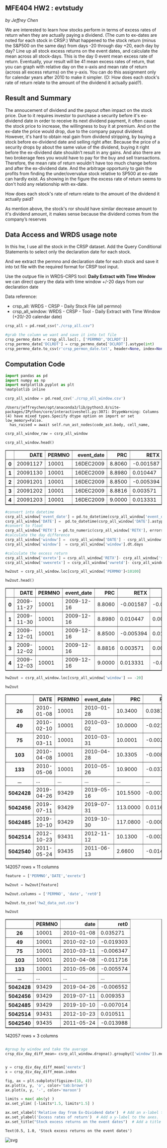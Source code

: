 ## MFE404 HW2 : evtstudy
*by Jeffrey Chen*

We are interested to learn how stocks perform in terms of excess
rates of return when they are actually paying a dividend. (The cum to
ex-dates are noted for each stock in CRSP.) What happened to the
stock return (minus the S&P500 on the same day) from days -20
through day +20, each day by day? Line up all stock excess returns
on the event dates, and calculate the mean across all stock-days.
This is the day 0 event mean excess rate of return. Eventually, your
result will be 41 mean excess rates of return, that you can graph with
relative day on the x-axis and mean rate of return (across all excess
returns) on the y-axis. You can do this assignment only for calendar
years after 2010 to make it simpler. (O: How does each stock's rate
of return relate to the amount of the dividend it actually paid?).

## Result and Summary

The annoucement of dividend and the payout often impact on the stock price. Due to it requires investor to purchase a security before it's ex-dividend date in order to receive its next dividend payment, it often cause the stock price to increase, the willingness to buy it at premium. And on the ex-date the price would drop, due to the company payout dividend. However, it's hard to obtain real gain from dividend stripping, by buying a stock before ex-dividend date and selling right after. Because the price of a security drops by about the same value of the dividend, buying it right before the ex-dividend date shouldn’t result in any gains. And also there are two brokerage fees you would have to pay for the buy and sell transactions. Therefore, the mean rate of return wouldn't have too much change before and after the ex-dividend date. And the arbitrage opportuniy to gain the profits from finding the under/overvalue stock relative to SP500 at ex-date can hardly exist. As showing in the figure the excess rate of return seems to don't hold any relationship with ex-date.


How does each stock's rate of return relate to the amount of the dividend it actually paid?

As mention above, the stock's ror should have similar decrease amount to it's dividend amount, it makes sense because the dividend comes from the company’s reserves



## Data Access and WRDS usage note

In this hw, I use all the stock in the CRSP dataset. Add the Query Conditional Statements to select only the declaration date for each stock. 

And we extract the permno and declaration date for each stock and save it into txt file with the required format for CRSP tool input.

Use the outpue file in WRDS-CRPS tool: **Daily Extract with Time Window**
we can direct query the data with time window +/-20 days from our declaration date


Data reference:

- crsp_all: WRDS - CRSP - Daily Stock File (all permno)
- crsp_all_window: WRDS - CRSP - Tool - Daily Extract with Time Window (+20/-20 calendar date)



```python
crsp_all = pd.read_csv("./crsp_all.csv")
```


```python
#grab the column we want and save it into txt file 
crsp_permno_date = crsp_all.loc[:, ['PERMNO','DCLRDT']]
crsp_permno_date['DCLRDT'] = crsp_permno_date['DCLRDT'].astype(int)
crsp_permno_date.to_csv(r'crsp_permon_date.txt', header=None, index=None, sep=' ', mode='a')
```

## Computation Code


```python
import pandas as pd
import numpy as np
import matplotlib.pyplot as plt 
%matplotlib inline
```


```python
csrp_all_window = pd.read_csv('./crsp_all_window.csv')
```

    /Users/jeffreychen/opt/anaconda3/lib/python3.8/site-packages/IPython/core/interactiveshell.py:3071: DtypeWarning: Columns (4) have mixed types.Specify dtype option on import or set low_memory=False.
      has_raised = await self.run_ast_nodes(code_ast.body, cell_name,



```python
csrp_all_window_raw = csrp_all_window
```


```python
csrp_all_window.head()
```




<div>
<style scoped>
    .dataframe tbody tr th:only-of-type {
        vertical-align: middle;
    }

    .dataframe tbody tr th {
        vertical-align: top;
    }

    .dataframe thead th {
        text-align: right;
    }
</style>
<table border="1" class="dataframe">
  <thead>
    <tr style="text-align: right;">
      <th></th>
      <th>DATE</th>
      <th>PERMNO</th>
      <th>event_date</th>
      <th>PRC</th>
      <th>RETX</th>
      <th>vwretd</th>
      <th>vwretx</th>
      <th>sprtrn</th>
    </tr>
  </thead>
  <tbody>
    <tr>
      <th>0</th>
      <td>20091127</td>
      <td>10001</td>
      <td>16DEC2009</td>
      <td>8.8060</td>
      <td>-0.001587</td>
      <td>-0.018563</td>
      <td>-0.018785</td>
      <td>-0.017233</td>
    </tr>
    <tr>
      <th>1</th>
      <td>20091130</td>
      <td>10001</td>
      <td>16DEC2009</td>
      <td>8.8980</td>
      <td>0.010447</td>
      <td>0.003921</td>
      <td>0.003805</td>
      <td>0.003793</td>
    </tr>
    <tr>
      <th>2</th>
      <td>20091201</td>
      <td>10001</td>
      <td>16DEC2009</td>
      <td>8.8500</td>
      <td>-0.005394</td>
      <td>0.013976</td>
      <td>0.013938</td>
      <td>0.012075</td>
    </tr>
    <tr>
      <th>3</th>
      <td>20091202</td>
      <td>10001</td>
      <td>16DEC2009</td>
      <td>8.8816</td>
      <td>0.003571</td>
      <td>0.002319</td>
      <td>0.002209</td>
      <td>0.000343</td>
    </tr>
    <tr>
      <th>4</th>
      <td>20091203</td>
      <td>10001</td>
      <td>16DEC2009</td>
      <td>9.0000</td>
      <td>0.013331</td>
      <td>-0.008945</td>
      <td>-0.008971</td>
      <td>-0.008402</td>
    </tr>
  </tbody>
</table>
</div>




```python
#convert into datetime 
csrp_all_window['event_date'] = pd.to_datetime(csrp_all_window['event_date'])
csrp_all_window['DATE'] =  pd.to_datetime(csrp_all_window['DATE'].astype(str))
#convert to float
csrp_all_window['RETX'] = pd.to_numeric(csrp_all_window['RETX'], errors='coerce')
#calculate the day difference
csrp_all_window['window'] =  csrp_all_window['DATE'] - csrp_all_window['event_date']
csrp_all_window['window']  = csrp_all_window['window'].dt.days

#calculate the excess return
csrp_all_window['exretx'] = csrp_all_window['RETX']- csrp_all_window['sprtrn']
csrp_all_window['vwexretx'] = csrp_all_window['vwretd']- csrp_all_window['sprtrn']
```


```python
hw2out = csrp_all_window.loc[csrp_all_window['PERMNO']<10100]
```


```python
hw2out.head()
```




<div>
<style scoped>
    .dataframe tbody tr th:only-of-type {
        vertical-align: middle;
    }

    .dataframe tbody tr th {
        vertical-align: top;
    }

    .dataframe thead th {
        text-align: right;
    }
</style>
<table border="1" class="dataframe">
  <thead>
    <tr style="text-align: right;">
      <th></th>
      <th>DATE</th>
      <th>PERMNO</th>
      <th>event_date</th>
      <th>PRC</th>
      <th>RETX</th>
      <th>vwretd</th>
      <th>vwretx</th>
      <th>sprtrn</th>
      <th>window</th>
      <th>exretx</th>
      <th>vwexretx</th>
    </tr>
  </thead>
  <tbody>
    <tr>
      <th>0</th>
      <td>2009-11-27</td>
      <td>10001</td>
      <td>2009-12-16</td>
      <td>8.8060</td>
      <td>-0.001587</td>
      <td>-0.018563</td>
      <td>-0.018785</td>
      <td>-0.017233</td>
      <td>-19</td>
      <td>0.015646</td>
      <td>-0.001330</td>
    </tr>
    <tr>
      <th>1</th>
      <td>2009-11-30</td>
      <td>10001</td>
      <td>2009-12-16</td>
      <td>8.8980</td>
      <td>0.010447</td>
      <td>0.003921</td>
      <td>0.003805</td>
      <td>0.003793</td>
      <td>-16</td>
      <td>0.006654</td>
      <td>0.000128</td>
    </tr>
    <tr>
      <th>2</th>
      <td>2009-12-01</td>
      <td>10001</td>
      <td>2009-12-16</td>
      <td>8.8500</td>
      <td>-0.005394</td>
      <td>0.013976</td>
      <td>0.013938</td>
      <td>0.012075</td>
      <td>-15</td>
      <td>-0.017469</td>
      <td>0.001901</td>
    </tr>
    <tr>
      <th>3</th>
      <td>2009-12-02</td>
      <td>10001</td>
      <td>2009-12-16</td>
      <td>8.8816</td>
      <td>0.003571</td>
      <td>0.002319</td>
      <td>0.002209</td>
      <td>0.000343</td>
      <td>-14</td>
      <td>0.003228</td>
      <td>0.001976</td>
    </tr>
    <tr>
      <th>4</th>
      <td>2009-12-03</td>
      <td>10001</td>
      <td>2009-12-16</td>
      <td>9.0000</td>
      <td>0.013331</td>
      <td>-0.008945</td>
      <td>-0.008971</td>
      <td>-0.008402</td>
      <td>-13</td>
      <td>0.021733</td>
      <td>-0.000543</td>
    </tr>
  </tbody>
</table>
</div>




```python
hw2out = csrp_all_window.loc[csrp_all_window['window'] == -20]

```


```python
hw2out
```




<div>
<style scoped>
    .dataframe tbody tr th:only-of-type {
        vertical-align: middle;
    }

    .dataframe tbody tr th {
        vertical-align: top;
    }

    .dataframe thead th {
        text-align: right;
    }
</style>
<table border="1" class="dataframe">
  <thead>
    <tr style="text-align: right;">
      <th></th>
      <th>DATE</th>
      <th>PERMNO</th>
      <th>event_date</th>
      <th>PRC</th>
      <th>RETX</th>
      <th>vwretd</th>
      <th>vwretx</th>
      <th>sprtrn</th>
      <th>window</th>
      <th>exretx</th>
      <th>vwexretx</th>
    </tr>
  </thead>
  <tbody>
    <tr>
      <th>26</th>
      <td>2010-01-08</td>
      <td>10001</td>
      <td>2010-01-28</td>
      <td>10.3400</td>
      <td>0.038153</td>
      <td>0.004171</td>
      <td>0.004171</td>
      <td>0.002882</td>
      <td>-20</td>
      <td>0.035271</td>
      <td>0.001289</td>
    </tr>
    <tr>
      <th>49</th>
      <td>2010-02-10</td>
      <td>10001</td>
      <td>2010-03-02</td>
      <td>10.0000</td>
      <td>-0.021536</td>
      <td>-0.001455</td>
      <td>-0.001744</td>
      <td>-0.002233</td>
      <td>-20</td>
      <td>-0.019303</td>
      <td>0.000778</td>
    </tr>
    <tr>
      <th>75</th>
      <td>2010-03-11</td>
      <td>10001</td>
      <td>2010-03-31</td>
      <td>10.0001</td>
      <td>-0.002305</td>
      <td>0.004048</td>
      <td>0.003691</td>
      <td>0.004042</td>
      <td>-20</td>
      <td>-0.006347</td>
      <td>0.000006</td>
    </tr>
    <tr>
      <th>103</th>
      <td>2010-04-08</td>
      <td>10001</td>
      <td>2010-04-28</td>
      <td>10.3305</td>
      <td>-0.008342</td>
      <td>0.002902</td>
      <td>0.002864</td>
      <td>0.003374</td>
      <td>-20</td>
      <td>-0.011716</td>
      <td>-0.000472</td>
    </tr>
    <tr>
      <th>133</th>
      <td>2010-05-06</td>
      <td>10001</td>
      <td>2010-05-26</td>
      <td>10.9000</td>
      <td>-0.037952</td>
      <td>-0.032889</td>
      <td>-0.033015</td>
      <td>-0.032378</td>
      <td>-20</td>
      <td>-0.005574</td>
      <td>-0.000511</td>
    </tr>
    <tr>
      <th>...</th>
      <td>...</td>
      <td>...</td>
      <td>...</td>
      <td>...</td>
      <td>...</td>
      <td>...</td>
      <td>...</td>
      <td>...</td>
      <td>...</td>
      <td>...</td>
      <td>...</td>
    </tr>
    <tr>
      <th>5042428</th>
      <td>2019-04-26</td>
      <td>93429</td>
      <td>2019-05-16</td>
      <td>101.5500</td>
      <td>-0.001867</td>
      <td>0.005421</td>
      <td>0.005373</td>
      <td>0.004685</td>
      <td>-20</td>
      <td>-0.006552</td>
      <td>0.000736</td>
    </tr>
    <tr>
      <th>5042456</th>
      <td>2019-07-11</td>
      <td>93429</td>
      <td>2019-07-31</td>
      <td>113.0000</td>
      <td>0.011638</td>
      <td>0.001359</td>
      <td>0.001344</td>
      <td>0.002285</td>
      <td>-20</td>
      <td>0.009353</td>
      <td>-0.000926</td>
    </tr>
    <tr>
      <th>5042485</th>
      <td>2019-10-10</td>
      <td>93429</td>
      <td>2019-10-30</td>
      <td>117.0800</td>
      <td>-0.000598</td>
      <td>0.005681</td>
      <td>0.005651</td>
      <td>0.006416</td>
      <td>-20</td>
      <td>-0.007014</td>
      <td>-0.000735</td>
    </tr>
    <tr>
      <th>5042514</th>
      <td>2012-10-23</td>
      <td>93431</td>
      <td>2012-11-12</td>
      <td>10.1300</td>
      <td>-0.003933</td>
      <td>-0.013019</td>
      <td>-0.013102</td>
      <td>-0.014444</td>
      <td>-20</td>
      <td>0.010511</td>
      <td>0.001425</td>
    </tr>
    <tr>
      <th>5042540</th>
      <td>2011-05-24</td>
      <td>93435</td>
      <td>2011-06-13</td>
      <td>2.6600</td>
      <td>-0.014815</td>
      <td>-0.000604</td>
      <td>-0.000612</td>
      <td>-0.000827</td>
      <td>-20</td>
      <td>-0.013988</td>
      <td>0.000223</td>
    </tr>
  </tbody>
</table>
<p>142057 rows × 11 columns</p>
</div>




```python
feature = ['PERMNO','DATE','exretx']
```


```python
hw2out = hw2out[feature]
```


```python
hw2out.columns = ['PERMNO', 'date', 'ret0']
```


```python
hw2out.to_csv('hw2_data_out.csv')  
```


```python
hw2out
```




<div>
<style scoped>
    .dataframe tbody tr th:only-of-type {
        vertical-align: middle;
    }

    .dataframe tbody tr th {
        vertical-align: top;
    }

    .dataframe thead th {
        text-align: right;
    }
</style>
<table border="1" class="dataframe">
  <thead>
    <tr style="text-align: right;">
      <th></th>
      <th>PERMNO</th>
      <th>date</th>
      <th>ret0</th>
    </tr>
  </thead>
  <tbody>
    <tr>
      <th>26</th>
      <td>10001</td>
      <td>2010-01-08</td>
      <td>0.035271</td>
    </tr>
    <tr>
      <th>49</th>
      <td>10001</td>
      <td>2010-02-10</td>
      <td>-0.019303</td>
    </tr>
    <tr>
      <th>75</th>
      <td>10001</td>
      <td>2010-03-11</td>
      <td>-0.006347</td>
    </tr>
    <tr>
      <th>103</th>
      <td>10001</td>
      <td>2010-04-08</td>
      <td>-0.011716</td>
    </tr>
    <tr>
      <th>133</th>
      <td>10001</td>
      <td>2010-05-06</td>
      <td>-0.005574</td>
    </tr>
    <tr>
      <th>...</th>
      <td>...</td>
      <td>...</td>
      <td>...</td>
    </tr>
    <tr>
      <th>5042428</th>
      <td>93429</td>
      <td>2019-04-26</td>
      <td>-0.006552</td>
    </tr>
    <tr>
      <th>5042456</th>
      <td>93429</td>
      <td>2019-07-11</td>
      <td>0.009353</td>
    </tr>
    <tr>
      <th>5042485</th>
      <td>93429</td>
      <td>2019-10-10</td>
      <td>-0.007014</td>
    </tr>
    <tr>
      <th>5042514</th>
      <td>93431</td>
      <td>2012-10-23</td>
      <td>0.010511</td>
    </tr>
    <tr>
      <th>5042540</th>
      <td>93435</td>
      <td>2011-05-24</td>
      <td>-0.013988</td>
    </tr>
  </tbody>
</table>
<p>142057 rows × 3 columns</p>
</div>




```python

```


```python
#group by window and take the average 
crsp_div_day_diff_mean= csrp_all_window.dropna().groupby(['window']).mean()

```


```python

y = crsp_div_day_diff_mean['exretx']
x = crsp_div_day_diff_mean.index

fig, ax = plt.subplots(figsize=(10, 4))
ax.plot(x, y, 'o', color='tab:brown')
ax.plot(x, y, '-', color='maroon')

limits = max( abs(y) )
ax.set_ylim( [-limits*1.5, limits*1.5] )

ax.set_xlabel('Relative day from Ex-Dividend date')  # Add an x-label to the axes.
ax.set_ylabel('Excess rates of return')  # Add a y-label to the axes.
ax.set_title("Stock excess returns on the event dates")  # Add a title to the axes.
```




    Text(0.5, 1.0, 'Stock excess returns on the event dates')




    
![svg](output_22_1.svg)
    

